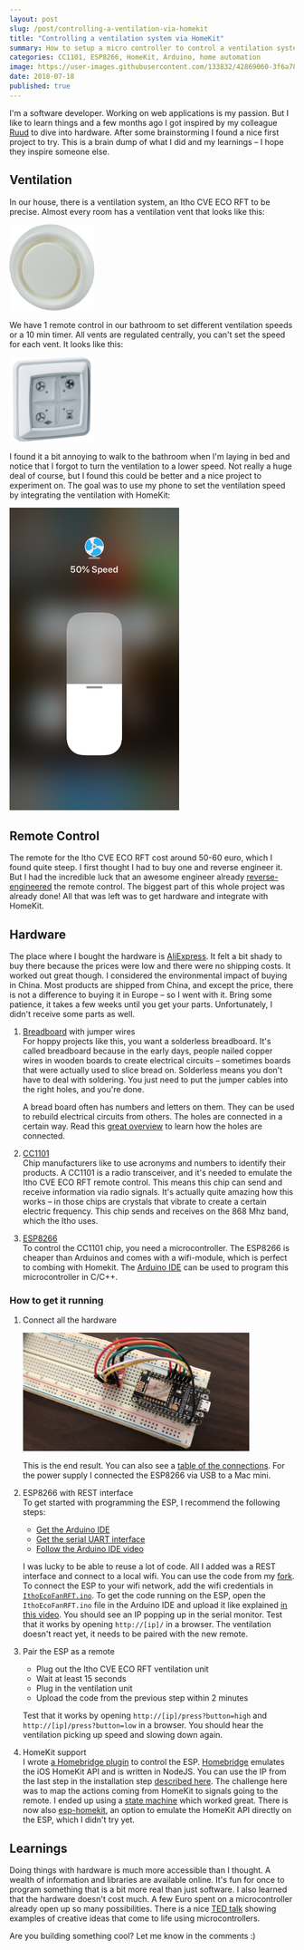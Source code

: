 ```yaml
---
layout: post
slug: /post/controlling-a-ventilation-via-homekit
title: "Controlling a ventilation system via HomeKit"
summary: How to setup a micro controller to control a ventilation system and integrate it with Apple HomeKit.
categories: CC1101, ESP8266, HomeKit, Arduino, home automation
image: https://user-images.githubusercontent.com/133832/42869060-3f6a7818-8a74-11e8-8b89-f88419b3c90b.jpg
date: 2018-07-18
published: true
---
```


I'm a software developer. Working on web applications is my passion. But I like to learn things and a few months ago I got inspired by my colleague [Ruud](https://twitter.com/Ruud_) to dive into hardware. After some brainstorming I found a nice first project to try. This is a brain dump of what I did and my learnings – I hope they inspire someone else.

## Ventilation

In our house, there is a ventilation system, an Itho CVE ECO RFT to be precise. Almost every room has a ventilation vent that looks like this:

<div style="max-width: 150px"><img src="./ventilation-itho.png"/></div>

We have 1 remote control in our bathroom to set different ventilation speeds or a 10 min timer. All vents are regulated centrally, you can't set the speed for each vent. It looks like this:

<div style="max-width: 150px"><img src="./ventilation-itho-rft.jpg" /></div>

I found it a bit annoying to walk to the bathroom when I'm laying in bed and notice that I forgot to turn the ventilation to a lower speed. Not really a huge deal of course, but I found this could be better and a nice project to experiment on. The goal was to use my phone to set the ventilation speed by integrating the ventilation with HomeKit:

<div style="max-width: 300px"><img src="./ventilation-homekit.png" /></div>

## Remote Control

The remote for the Itho CVE ECO RFT cost around 50-60 euro, which I found quite steep. I first thought I had to buy one and reverse engineer it. But I had the incredible luck that an awesome engineer already [reverse-engineered](https://www.progz.nl/homeautomation/2014/12/29/reverse-engineering-remote-itho-cve-eco-rft-part-1/) the remote control. The biggest part of this whole project was already done! All that was left was to get hardware and integrate with HomeKit.

## Hardware

The place where I bought the hardware is [AliExpress](https://www.aliexpress.com/). It felt a bit shady to buy there because the prices were low and there were no shipping costs. It worked out great though. I considered the environmental impact of buying in China. Most products are shipped from China, and except the price, there is not a difference to buying it in Europe – so I went with it. Bring some patience, it takes a few weeks until you get your parts. Unfortunately, I didn't receive some parts as well.

1. [Breadboard](https://www.aliexpress.com/item/MB102-Breadboard-power-module-MB-102-830-points-Solderless-Prototype-Bread-board-kit-65-Flexible-jumper/32690555189.html?spm=a2g0s.9042311.0.0.27424c4dprEHhP) with jumper wires<br/>
   For hoppy projects like this, you want a solderless breadboard. It's called breadboard because in the early days, people nailed copper wires in wooden boards to create electrical circuits – sometimes boards that were actually used to slice bread on. Solderless means you don't have to deal with soldering. You just need to put the jumper cables into the right holes, and you're done.

   A bread board often has numbers and letters on them. They can be used to rebuild electrical circuits from others. The holes are connected in a certain way. Read this [great overview](https://www.sciencebuddies.org/science-fair-projects/references/how-to-use-a-breadboard#holes) to learn how the holes are connected.

2. [CC1101](https://www.aliexpress.com/item/1pc-E07-868MS10-CC1101-868MHz-SPI-Transceiver-rf-Module-CDSENET-Wireless-Receiver-868-MHz-for-Arduino/32800599482.html?spm=a2g0s.9042311.0.0.27424c4dprEHhP)<br/>
   Chip manufacturers like to use acronyms and numbers to identify their products. A CC1101 is a radio transceiver, and it's needed to emulate the Itho CVE ECO RFT remote control. This means this chip can send and receive information via radio signals. It's actually quite amazing how this works – in those chips are crystals that vibrate to create a certain electric frequency. This chip sends and receives on the 868 Mhz band, which the Itho uses.

3. [ESP8266](https://www.aliexpress.com/item/ESP8266-ESP-12-NodeMCU-Lua-WiFi-Internet-Things-Development-Board/32368848967.html?spm=a2g0s.9042311.0.0.27424c4ddIBWwT)<br/>
   To control the CC1101 chip, you need a microcontroller. The ESP8266 is cheaper than Arduinos and comes with a wifi-module, which is perfect to combing with Homekit. The [Arduino IDE](https://www.arduino.cc/en/Main/Software) can be used to program this microcontroller in C/C++.

### How to get it running

1. Connect all the hardware<br/>
   <div style="max-width: 400px"><img src="./ventilation-esp.jpg" /></div>

   This is the end result. You can also see a [table of the connections](https://github.com/adri/IthoEcoFanRFT). For the power supply I connected the ESP8266 via USB to a Mac mini.

2. ESP8266 with REST interface<br/>
   To get started with programming the ESP, I recommend the following steps:

   - [Get the Arduino IDE](https://www.arduino.cc/en/Main/Software)
   - [Get the serial UART interface](https://www.silabs.com/products/development-tools/software/usb-to-uart-bridge-vcp-drivers)
   - [Follow the Arduino IDE video](https://www.youtube.com/watch?v=G6CqvhXpBKM)

   I was lucky to be able to reuse a lot of code. All I added was a REST interface and connect to a local wifi. You can use the code from my [fork](https://github.com/adri/IthoEcoFanRFT). To connect the ESP to your wifi network, add the wifi credentials in [`IthoEcoFanRFT.ino`](https://github.com/adri/IthoEcoFanRFT/blob/master/IthoEcoFanRFT.ino#L35-L36). To get the code running on the ESP, open the `IthoEcoFanRFT.ino` file in the Arduino IDE and upload it like explained [in this video](https://www.youtube.com/watch?v=m2fEXhl70OY). You should see an IP popping up in the serial monitor. Test that it works by opening `http://[ip]/` in a browser. The ventilation doesn't react yet, it needs to be paired with the new remote.

3. Pair the ESP as a remote

   - Plug out the Itho CVE ECO RFT ventilation unit
   - Wait at least 15 seconds
   - Plug in the ventilation unit
   - Upload the code from the previous step within 2 minutes

   Test that it works by opening `http://[ip]/press?button=high` and `http://[ip]/press?button=low` in a browser. You should hear the ventilation picking up speed and slowing down again.

4. HomeKit support<br/>
   I wrote [a Homebridge plugin](https://github.com/adri/homebridge-itho-cve-eco-rft) to control the ESP. [Homebridge](https://github.com/nfarina/homebridge) emulates the iOS HomeKit API and is written in NodeJS. You can use the IP from the last step in the installation step [described here](https://github.com/adri/homebridge-itho-cve-eco-rft). The challenge here was to map the actions coming from HomeKit to signals going to the remote. I ended up using a [state machine](https://github.com/adri/homebridge-itho-cve-eco-rft/blob/master/index.js#L105-L121) which worked great.
   There is now also [esp-homekit](https://github.com/maximkulkin/esp-homekit), an option to emulate the HomeKit API directly on the ESP, which I didn't try yet.

## Learnings

Doing things with hardware is much more accessible than I thought. A wealth of information and libraries are available online. It's fun for once to program something that is a bit more real than just software. I also learned that the hardware doesn't cost much. A few Euro spent on a microcontroller already open up so many possibilities. There is a nice [TED talk](https://www.youtube.com/watch?v=UoBUXOOdLXY) showing examples of creative ideas that come to life using microcontrollers.

Are you building something cool? Let me know in the comments :)
